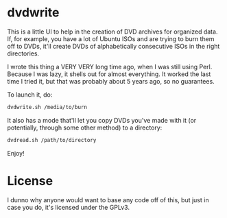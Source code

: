 dvdwrite
========

This is a little UI to help in the creation of DVD archives for organized data. If, for example, you have a lot of Ubuntu ISOs and are trying to burn them off to DVDs, it'll create DVDs of alphabetically consecutive ISOs in the right directories.

I wrote this thing a VERY VERY long time ago, when I was still using Perl. Because I was lazy, it shells out for almost everything. It worked the last time I tried it, but that was probably about 5 years ago, so no guarantees.

To launch it, do:

```bash
dvdwrite.sh /media/to/burn
```

It also has a mode that'll let you copy DVDs you've made with it (or potentially, through some other method) to a directory:

```bash
dvdread.sh /path/to/directory
```

Enjoy!

License
=======

I dunno why anyone would want to base any code off of this, but just in case you do, it's licensed under the GPLv3.
